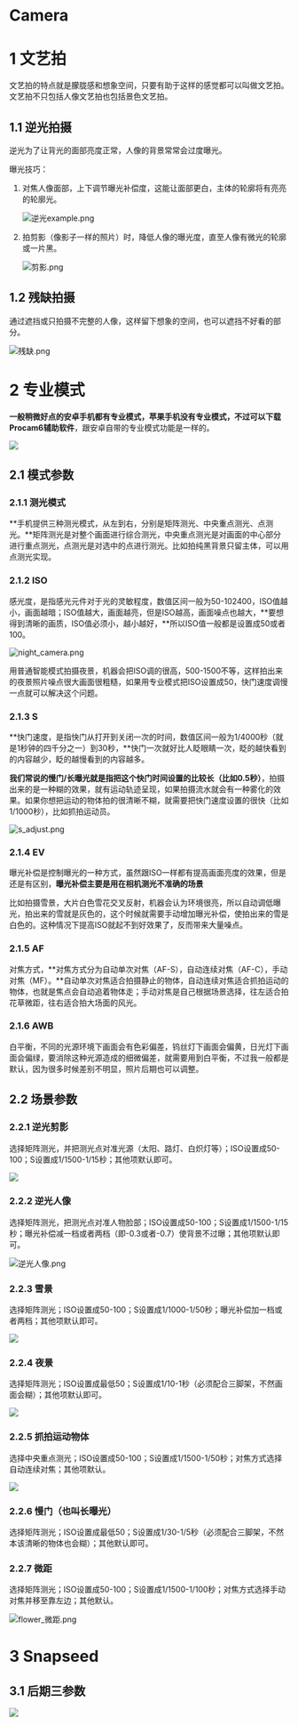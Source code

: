# Camera

# 1 文艺拍

文艺拍的特点就是朦胧感和想象空间，只要有助于这样的感觉都可以叫做文艺拍。文艺拍不只包括人像文艺拍也包括景色文艺拍。

## 1.1 逆光拍摄

逆光为了让背光的面部亮度正常，人像的背景常常会过度曝光。

曝光技巧：

1. 对焦人像面部，上下调节曝光补偿度，这能让面部更白，主体的轮廓将有亮亮的轮廓光。

   ![逆光example.png](legend/逆光example.png)

2. 拍剪影（像影子一样的照片）时，降低人像的曝光度，直至人像有微光的轮廓或一片黑。

   ![剪影.png](legend/剪影.png)



## 1.2 残缺拍摄

通过遮挡或只拍摄不完整的人像，这样留下想象的空间，也可以遮挡不好看的部分。

![残缺.png](legend/残缺.png)

# 2 专业模式

**一般稍微好点的安卓手机都有专业模式，苹果手机没有专业模式，不过可以下载Procam6辅助软件**，跟安卓自带的专业模式功能是一样的。

![](legend/special-camera.png)

## 2.1 模式参数

### 2.1.1 测光模式

**手机提供三种测光模式，从左到右，分别是矩阵测光、中央重点测光、点测光。**矩阵测光是对整个画面进行综合测光，中央重点测光是对画面的中心部分进行重点测光，点测光是对选中的点进行测光。比如拍纯黑背景只留主体，可以用点测光实现。

### 2.1.2 ISO

感光度，是指感光元件对于光的灵敏程度，数值区间一般为50-102400，ISO值越小，画面越暗；ISO值越大，画面越亮，但是ISO越高，画面噪点也越大，**要想得到清晰的画质，ISO值必须小，越小越好，**所以ISO值一般都是设置成50或者100。

![night_camera.png](legend/night_camera.png)

用普通智能模式拍摄夜景，机器会把ISO调的很高，500-1500不等，这样拍出来的夜景照片噪点很大画面很粗糙，如果用专业模式把ISO设置成50，快门速度调慢一点就可以解决这个问题。

### 2.1.3 S

**快门速度，是指快门从打开到关闭一次的时间，数值区间一般为1/4000秒（就是1秒钟的四千分之一）到30秒，**快门一次就好比人眨眼睛一次，眨的越快看到的内容越少，眨的越慢看到的内容越多。

**我们常说的慢门/长曝光就是指把这个快门时间设置的比较长（比如0.5秒）**，拍摄出来的是一种糊的效果，就有运动轨迹呈现，如果拍摄流水就会有一种雾化的效果。如果你想把运动的物体拍的很清晰不糊，就需要把快门速度设置的很快（比如1/1000秒），比如抓拍运动员。

![s_adjust.png](legend/s_adjust.png)

### 2.1.4 EV

曝光补偿是控制曝光的一种方式，虽然跟ISO一样都有提高画面亮度的效果，但是还是有区别，**曝光补偿主要是用在相机测光不准确的场景**

比如拍摄雪景，大片白色雪花交叉反射，机器会认为环境很亮，所以自动调低曝光，拍出来的雪就是灰色的，这个时候就需要手动增加曝光补偿，使拍出来的雪是白色的。这种情况下提高ISO就起不到好效果了，反而带来大量噪点。

### 2.1.5 AF

对焦方式，**对焦方式分为自动单次对焦（AF-S），自动连续对焦（AF-C），手动对焦（MF）。**自动单次对焦适合拍摄静止的物体，自动连续对焦适合抓拍运动的物体，也就是焦点会自动追着物体走；手动对焦是自己根据场景选择，往左适合拍花草微距，往右适合拍大场面的风光。

### 2.1.6 AWB

白平衡，不同的光源环境下画面会有色彩偏差，钨丝灯下画面会偏黄，日光灯下画面会偏绿，要消除这种光源造成的细微偏差，就需要用到白平衡，不过我一般都是默认，因为很多时候差别不明显，照片后期也可以调整。

## 2.2 场景参数

### 2.2.1 逆光剪影

选择矩阵测光，并把测光点对准光源（太阳、路灯、白炽灯等）；ISO设置成50-100；S设置成1/1500-1/15秒；其他项默认即可。

![](legend/逆光剪影.png)

### 2.2.2 逆光人像

选择矩阵测光，把测光点对准人物脸部；ISO设置成50-100；S设置成1/1500-1/15秒；曝光补偿减一档或者两档（即-0.3或者-0.7）使背景不过曝；其他项默认即可。

![逆光人像.png](legend/逆光人像.png)

### 2.2.3 雪景

选择矩阵测光；ISO设置成50-100；S设置成1/1000-1/50秒；曝光补偿加一档或者两档；其他项默认即可。

![](legend/snow.png)

### 2.2.4 夜景

选择矩阵测光；ISO设置成最低50；S设置成1/10-1秒（必须配合三脚架，不然画面会糊）；其他项默认即可。

![](legend/night_view.png)

### 2.2.5 抓拍运动物体

选择中央重点测光；ISO设置成50-100；S设置成1/1500-1/50秒；对焦方式选择自动连续对焦；其他项默认。

![](legend/sport.png)

### 2.2.6 **慢门（也叫长曝光）**

选择矩阵测光；ISO设置成最低50；S设置成1/30-1/5秒（必须配合三脚架，不然本该清晰的物体也会糊）；其他默认即可。

### 2.2.7 微距

选择矩阵测光；ISO设置成50-100；S设置成1/1500-1/100秒；对焦方式选择手动对焦并移至靠左边；其他默认。

![flower_微距.png](legend/flower_微距.png)

# 3 Snapseed

## 3.1 后期三参数

![](legend/曝光.png)